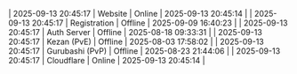 | 2025-09-13 20:45:17 | Website | Online | 2025-09-13 20:45:14 |
| 2025-09-13 20:45:17 | Registration | Offline | 2025-09-09 16:40:23 |
| 2025-09-13 20:45:17 | Auth Server | Offline | 2025-08-18 09:33:31 |
| 2025-09-13 20:45:17 | Kezan (PvE) | Offline | 2025-08-03 17:58:02 |
| 2025-09-13 20:45:17 | Gurubashi (PvP) | Offline | 2025-08-23 21:44:06 |
| 2025-09-13 20:45:17 | Cloudflare | Online | 2025-09-13 20:45:14 |
